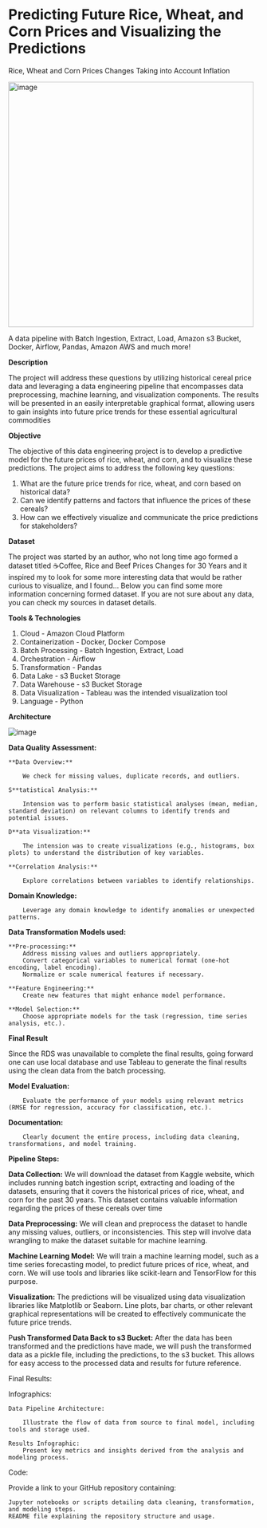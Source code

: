 # Predicting Future Rice, Wheat, and Corn Prices and Visualizing the Predictions
Rice, Wheat and Corn Prices Changes Taking into Account Inflation

<img width="492" alt="image" src="https://github.com/xsoftqa/DataEngineeringProject/assets/69432871/50eae896-405a-4d10-81a0-bf29958df0f9">



A data pipeline with Batch Ingestion, Extract, Load, Amazon s3 Bucket, Docker, Airflow, Pandas, Amazon AWS and much more!

**Description**

The project will address these questions by utilizing historical cereal price data and leveraging a data engineering pipeline that encompasses data preprocessing, machine learning, and visualization components. The results will be presented in an easily interpretable graphical format, allowing users to gain insights into future price trends for these essential agricultural commodities

**Objective**

The objective of this data engineering project is to develop a predictive model for the future prices of rice, wheat, and corn, and to visualize these predictions. The project aims to address the following key questions:

1. What are the future price trends for rice, wheat, and corn based on historical data?
2. Can we identify patterns and factors that influence the prices of these cereals?
3. How can we effectively visualize and communicate the price predictions for stakeholders?

**Dataset**

The project was started by an author, who not long time ago formed a dataset titled ☕Coffee, Rice and Beef Prices Changes for 30 Years and it inspired my to look for some more interesting data that would be rather curious to visualize, and I found… Below you can find some more information concerning formed dataset. If you are not sure about any data, you can check my sources in dataset details.

**Tools & Technologies**

1. Cloud - Amazon Cloud Platform
2. Containerization - Docker, Docker Compose
3. Batch Processing - Batch Ingestion, Extract, Load
4. Orchestration - Airflow
5. Transformation - Pandas
6. Data Lake - s3 Bucket Storage
7. Data Warehouse - s3 Bucket Storage
8. Data Visualization - Tableau was the intended visualization tool
9. Language - Python

**Architecture**

![image](https://github.com/xsoftqa/DataEngineeringProject/assets/69432871/6314bba3-4b24-48e3-b57f-81f6e46e8bd0)

**Data Quality Assessment:**

    **Data Overview:**
        
        We check for missing values, duplicate records, and outliers.

    S**tatistical Analysis:**
        
        Intension was to perform basic statistical analyses (mean, median, standard deviation) on relevant columns to identify trends and potential issues.

    D**ata Visualization:**
        
        The intension was to create visualizations (e.g., histograms, box plots) to understand the distribution of key variables.

    **Correlation Analysis:**
        
        Explore correlations between variables to identify relationships.

   **Domain Knowledge:**
        
        Leverage any domain knowledge to identify anomalies or unexpected patterns.


**Data Transformation Models used:**

    **Pre-processing:**
        Address missing values and outliers appropriately.
        Convert categorical variables to numerical format (one-hot encoding, label encoding).
        Normalize or scale numerical features if necessary.

    **Feature Engineering:**
        Create new features that might enhance model performance.

    **Model Selection:**
        Choose appropriate models for the task (regression, time series analysis, etc.).

**Final Result**

Since the RDS was unavailable to complete the final results, going forward one can use local database and use Tableau to generate the final results using the clean data from the batch processing.

**Model Evaluation:**
        
        Evaluate the performance of your models using relevant metrics (RMSE for regression, accuracy for classification, etc.).

**Documentation:**
        
        Clearly document the entire process, including data cleaning, transformations, and model training.


**Pipeline Steps:**

**Data Collection:** We will download the dataset from Kaggle website, which includes running batch ingestion script, extracting and loading of the datasets, ensuring that it covers the historical prices of rice, wheat, and corn for the past 30 years. This dataset contains valuable information regarding the prices of these cereals over time

**Data Preprocessing:** We will clean and preprocess the dataset to handle any missing values, outliers, or inconsistencies. This step will involve data wrangling to make the dataset suitable for machine learning.

**Machine Learning Model:** We will train a machine learning model, such as a time series forecasting model, to predict future prices of rice, wheat, and corn. We will use tools and libraries like scikit-learn and TensorFlow for this purpose.

**Visualization:** The predictions will be visualized using data visualization libraries like Matplotlib or Seaborn. Line plots, bar charts, or other relevant graphical representations will be created to effectively communicate the future price trends.

P**ush Transformed Data Back to s3 Bucket:**
After the data has been transformed and the predictions have made, we will push the transformed data as a pickle file, including the predictions, to the s3 bucket. This allows for easy access to the processed data and results for future reference.

Final Results:

    
Infographics:

    Data Pipeline Architecture:
        
        Illustrate the flow of data from source to final model, including tools and storage used.

    Results Infographic:
        Present key metrics and insights derived from the analysis and modeling process.

Code:

Provide a link to your GitHub repository containing:

    Jupyter notebooks or scripts detailing data cleaning, transformation, and modeling steps.
    README file explaining the repository structure and usage.




